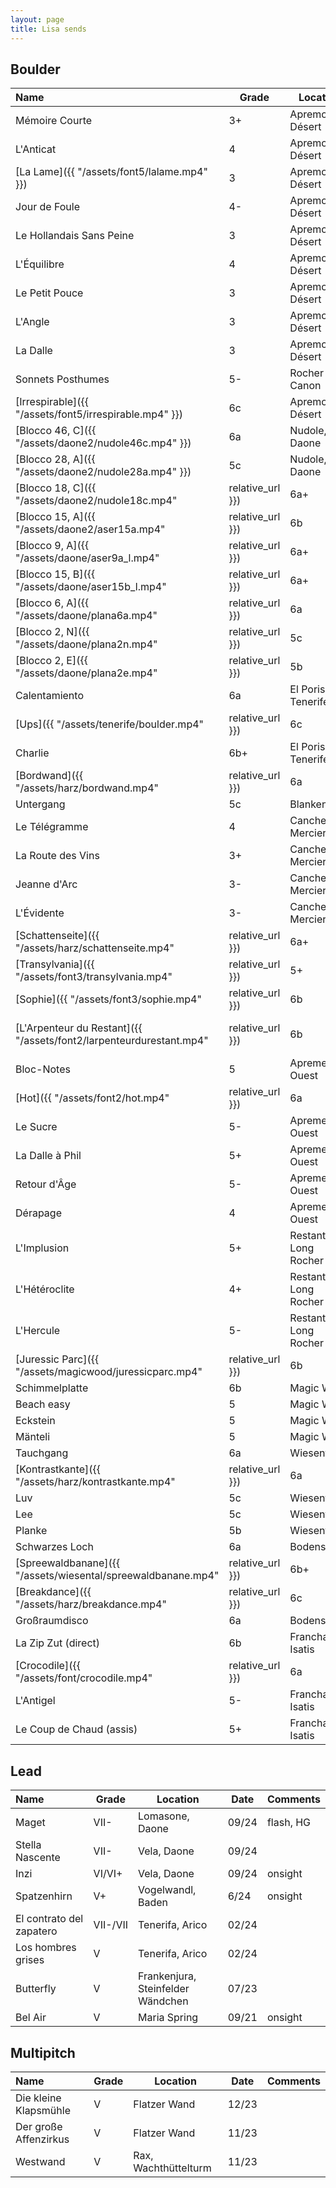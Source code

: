 ```yaml
---
layout: page
title: Lisa sends
---
```


## Boulder

| Name       | Grade  | Location | Date | Comments       |
|:-----------|--------|----------|------|----------------|
| Mémoire Courte | 3+ | Apremont Désert | 11/24 | |
| L'Anticat | 4 | Apremont Désert | 11/24 | |
| [La Lame]({{ "/assets/font5/lalame.mp4" }}) | 3 | Apremont Désert | 11/24 | |
| Jour de Foule | 4- | Apremont Désert | 11/24 | |
| Le Hollandais Sans Peine | 3 | Apremont Désert | 11/24 | |
| L'Équilibre | 4 | Apremont Désert | 11/24 | |
| Le Petit Pouce | 3 | Apremont Désert | 11/24 | |
| L'Angle | 3 | Apremont Désert | 11/24 | |
| La Dalle | 3 | Apremont Désert | 11/24 | |
| Sonnets Posthumes | 5- | Rocher Canon | 11/24 | |
| [Irrespirable]({{ "/assets/font5/irrespirable.mp4" }}) | 6c | Apremont Désert | 11/24 | |
| [Blocco 46, C]({{ "/assets/daone2/nudole46c.mp4" }}) | 6a | Nudole, Daone |  09/24 | |
| [Blocco 28, A]({{ "/assets/daone2/nudole28a.mp4" }}) | 5c | Nudole, Daone |  09/24 | |
| [Blocco 18, C]({{ "/assets/daone2/nudole18c.mp4" | relative_url }}) | 6a+ | Nudole, Daone |  09/24 | |
| [Blocco 15, A]({{ "/assets/daone2/aser15a.mp4" | relative_url }}) | 6b | Dos dei Aser, Daone |  09/24 | |
| [Blocco 9, A]({{ "/assets/daone/aser9a_l.mp4" | relative_url }}) | 6a+ | Dos dei Aser, Daone |  07/24 | |
| [Blocco 15, B]({{ "/assets/daone/aser15b_l.mp4" | relative_url }}) | 6a+ | Dos dei Aser, Daone |  07/24 | |
| [Blocco 6, A]({{ "/assets/daone/plana6a.mp4" | relative_url }}) | 6a | La Plana, Daone |  07/24 | |
| [Blocco 2, N]({{ "/assets/daone/plana2n.mp4" | relative_url }}) | 5c | La Plana, Daone |  07/24 | |
| [Blocco 2, E]({{ "/assets/daone/plana2e.mp4" | relative_url }}) | 5b | La Plana, Daone |  07/24 | flash |
| Calentamiento | 6a | El Poris, Tenerife |  01/24 |   |
| [Ups]({{ "/assets/tenerife/boulder.mp4" | relative_url }}) | 6c | El Poris, Tenerife |  01/24 |   |
| Charlie | 6b+ | El Poris, Tenerife |  01/24 |   |
| [Bordwand]({{ "/assets/harz/bordwand.mp4" | relative_url }}) | 6a | Blankenburg |  07/23 |   |
| Untergang | 5c | Blankenburg |  08/23 |   |
| Le Télégramme | 4 | Canche aux Merciers |  05/23 |   |
| La Route des Vins | 3+ | Canche aux Merciers |  05/23 |   |
| Jeanne d'Arc | 3- | Canche aux Merciers |  05/23 |   |
| L'Évidente | 3- | Canche aux Merciers |  05/23 |   |
| [Schattenseite]({{ "/assets/harz/schattenseite.mp4" | relative_url }}) | 6a+ | Bodenstein |  04/23 |   |
| [Transylvania]({{ "/assets/font3/transylvania.mp4" | relative_url }}) | 5+ | Roche aux Oiseaux |  04/23 |   |
| [Sophie]({{ "/assets/font3/sophie.mp4" | relative_url }}) | 6b | Roche aux Oiseaux |  04/23 |   |
| [L'Arpenteur du Restant]({{ "/assets/font2/larpenteurdurestant.mp4" | relative_url }}) | 6b | Restant du Long Rocher Sud |  10/22 |   |
| Bloc-Notes | 5 | Aprement Ouest |  10/22 |   |
| [Hot]({{ "/assets/font2/hot.mp4" | relative_url }}) | 6a | 95.2 Ouest |  10/22 |   |
| Le Sucre | 5- | Aprement Ouest |  10/22 |   |
| La Dalle à Phil | 5+ | Aprement Ouest |  10/22 |   |
| Retour d'Âge | 5- | Aprement Ouest |  10/22 |   |
| Dérapage | 4 | Aprement Ouest |  10/22 |   |
| L'Implusion | 5+ | Restant du Long Rocher |  10/22 |   |
| L'Hétéroclite | 4+ | Restant du Long Rocher |  10/22 |   |
| L'Hercule | 5- | Restant du Long Rocher |  10/22 |   |
| [Juressic Parc]({{ "/assets/magicwood/juressicparc.mp4" | relative_url }}) | 6b | Magic Wood |  08/22 |   |
| Schimmelplatte | 6b | Magic Wood |  08/22 |   |
| Beach easy | 5 | Magic Wood |  08/22 | flash |
| Eckstein | 5 | Magic Wood |  08/22 |   |
| Mänteli | 5 | Magic Wood |  08/22 |   |
| Tauchgang | 6a | Wiesental |  08/22 |   |
| [Kontrastkante]({{ "/assets/harz/kontrastkante.mp4" | relative_url }}) | 6a | Bodenstein |  07/22 | flash |
| Luv | 5c | Wiesental |  06/22 |   |
| Lee | 5c | Wiesental |  06/22 |   |
| Planke | 5b | Wiesental |  06/22 |   |
| Schwarzes Loch | 6a | Bodenstein |  05/22 |   |
| [Spreewaldbanane]({{ "/assets/wiesental/spreewaldbanane.mp4" | relative_url }}) | 6b+ | Wiesental |  05/22 |   |
| [Breakdance]({{ "/assets/harz/breakdance.mp4" | relative_url }}) | 6c | Bodenstein |  04/22 |   |
| Großraumdisco | 6a | Bodenstein |  04/22 |   |
| La Zip Zut (direct) | 6b | Franchard Isatis | 04/22 | |
| [Crocodile]({{ "/assets/font/crocodile.mp4" | relative_url }}) | 6a | Franchard Isatis |  04/22 | |
| L'Antigel | 5- | Franchard Isatis |  04/22 | |
| Le Coup de Chaud (assis) | 5+ | Franchard Isatis |  04/22 | |


## Lead

| Name       | Grade  | Location | Date | Comments       |
|:-----------|--------|----------|------|----------------|
| Maget | VII- | Lomasone, Daone |  09/24 | flash, HG |
| Stella Nascente | VII- | Vela, Daone |  09/24 | |
| Inzi | VI/VI+ | Vela, Daone |  09/24 | onsight |
| Spatzenhirn | V+ | Vogelwandl, Baden | 6/24 | onsight | 
| El contrato del zapatero | VII-/VII | Tenerifa, Arico |   02/24 |   |
| Los hombres grises | V | Tenerifa, Arico |   02/24 |   |
| Butterfly | V | Frankenjura, Steinfelder Wändchen |   07/23 |   |
| Bel Air | V | Maria Spring |   09/21 | onsight |

## Multipitch

| Name       | Grade  | Location | Date | Comments       |
|:-----------|--------|----------|------|----------------|
| Die kleine Klapsmühle | V | Flatzer Wand | 12/23 | |
| Der große Affenzirkus | V | Flatzer Wand | 11/23 | |
| Westwand | V | Rax, Wachthüttelturm| 11/23 | |
